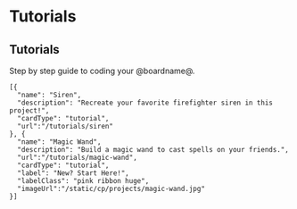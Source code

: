 # Tutorials

## Tutorials

Step by step guide to coding your @boardname@.

```codecard
[{
  "name": "Siren",
  "description": "Recreate your favorite firefighter siren in this project!",
  "cardType": "tutorial",
  "url":"/tutorials/siren"
}, { 
  "name": "Magic Wand",
  "description": "Build a magic wand to cast spells on your friends.",
  "url":"/tutorials/magic-wand",
  "cardType": "tutorial",
  "label": "New? Start Here!",
  "labelClass": "pink ribbon huge",
  "imageUrl":"/static/cp/projects/magic-wand.jpg"
}]
```
